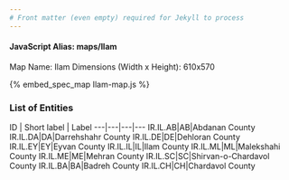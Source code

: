 ```yaml
---
# Front matter (even empty) required for Jekyll to process
---
```


#### JavaScript Alias: maps/Ilam

Map Name: Ilam
Dimensions (Width x Height): 610x570



{% embed_spec_map Ilam-map.js %}

### List of Entities

ID | Short label | Label
---|---|---|---
IR.IL.AB|AB|Abdanan County
IR.IL.DA|DA|Darrehshahr County
IR.IL.DE|DE|Dehloran County
IR.IL.EY|EY|Eyvan County
IR.IL.IL|IL|Ilam County
IR.IL.ML|ML|Malekshahi County
IR.IL.ME|ME|Mehran County
IR.IL.SC|SC|Shirvan-o-Chardavol County
IR.IL.BA|BA|Badreh County
IR.IL.CH|CH|Chardavol County	